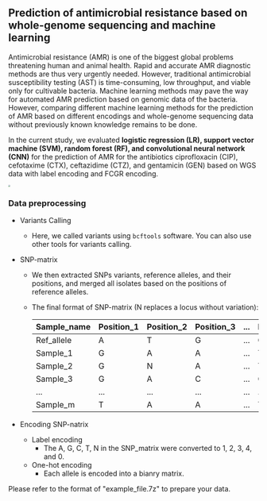## Prediction of antimicrobial resistance based on whole-genome sequencing and machine learning

Antimicrobial resistance (AMR) is one of the biggest global problems threatening human and animal health. Rapid and accurate AMR diagnostic methods are thus very urgently needed. However, traditional antimicrobial susceptibility testing (AST) is time-consuming, low throughput, and viable only for cultivable bacteria. Machine learning methods may pave the way for automated AMR prediction based on genomic data of the bacteria. However, comparing different machine learning methods for the prediction of AMR based on different encodings and whole-genome sequencing data without previously known knowledge remains to be done.

In the current study, we evaluated **logistic regression (LR), support vector machine (SVM), random forest (RF), and convolutional neural network (CNN)** for the prediction of AMR for the antibiotics ciprofloxacin (CIP), cefotaxime (CTX), ceftazidime (CTZ), and gentamicin (GEN) based on WGS data with label encoding and FCGR encoding. 



<img src="Fig1-Workflow.png" style="zoom:24%;" />

### Data preprocessing

- Variants Calling

  - Here, we called variants using `bcftools` software. You can also use other tools for variants calling.

- SNP-matrix 

  - We then extracted SNPs variants, reference alleles, and their positions, and merged all isolates based on the positions of reference alleles.

  - The final format of SNP-matrix (N replaces a locus without variation):

    | Sample_name | Position_1 | Position_2 | Position_3 | ...  | Position_n |
    | ----------- | ---------- | ---------- | ---------- | ---- | ---------- |
    | Ref_allele  | A          | T          | G          | ...  | C          |
    | Sample_1    | G          | A          | A          | ...  | T          |
    | Sample_2    | G          | N          | A          | ...  | T          |
    | Sample_3    | G          | A          | C          | ...  | G          |
    | ...         | ...        | ...        | ...        | ...  | ...        |
    | Sample_m    | T          | A          | A          | ...  | T          |

- Encoding SNP-natrix

  - Label encoding
    - The A, G, C, T, N in the SNP_matrix were converted to 1, 2, 3, 4, and 0.
  - One-hot encoding
    - Each allele is encoded into a bianry matrix.

Please refer to the format of "example_file.7z" to prepare your data.

